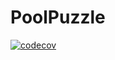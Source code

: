 # PoolPuzzle

[![codecov](https://codecov.io/gh/NKaty/PoolPuzzle/branch/master/graph/badge.svg?token=D8G181PSAZ)](https://codecov.io/gh/NKaty/PoolPuzzle)